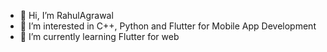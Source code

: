 - 👋 Hi, I’m RahulAgrawal
- 👀 I’m interested in C++, Python and Flutter for Mobile App Development
- 🌱 I’m currently learning Flutter for web


<!---
RahulAgrawal111/RahulAgrawal111 is a ✨ special ✨ repository because its `README.md` (this file) appears on your GitHub profile.
You can click the Preview link to take a look at your changes.
--->
